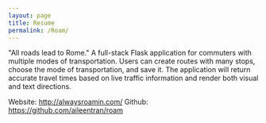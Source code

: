 ```yaml
---
layout: page
title: Resume
permalink: /Roam/
---
```

"All roads lead to Rome." A full-stack Flask application for commuters with multiple modes of transportation. Users can create routes with many stops, choose the mode of transportation, and save it. The application will return accurate travel times based on live traffic information and render both visual and text directions.

Website: http://alwaysroamin.com/
Github: https://github.com/aileentran/roam


